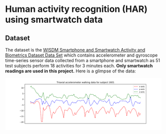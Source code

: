 # Human activity recognition (HAR) using smartwatch data

## Dataset
The dataset is the [WISDM Smartphone and Smartwatch Activity and Biometrics Dataset Data Set](https://archive.ics.uci.edu/ml/datasets/WISDM+Smartphone+and+Smartwatch+Activity+and+Biometrics+Dataset+) which contains accelerometer and gyroscope time-series sensor data collected from a smartphone and smartwatch as 51 test subjects perform 18 activities for 3 minutes each. **Only smartwatch readings are used in this project.** Here is a glimpse of the data:

<img src='images/accel_xyz_1601.svg'>
